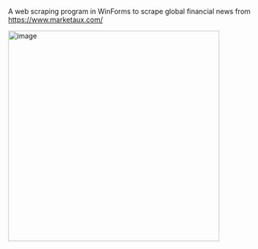 A web scraping program in WinForms to scrape global financial news from https://www.marketaux.com/

<img width="429" alt="image" src="https://user-images.githubusercontent.com/108481122/232924292-2063429f-1651-4ee3-b4cf-08069a769e4b.png">
